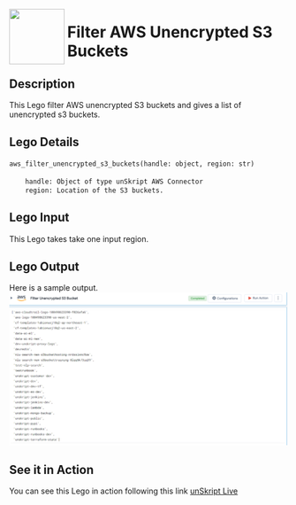 [<img align="left" src="https://unskript.com/assets/favicon.png" width="100" height="100" style="padding-right: 5px">](https://unskript.com/assets/favicon.png) 
<h1>Filter AWS Unencrypted S3 Buckets </h1>

## Description
This Lego filter AWS unencrypted S3 buckets and gives a list of unencrypted s3 buckets.


## Lego Details

    aws_filter_unencrypted_s3_buckets(handle: object, region: str)

        handle: Object of type unSkript AWS Connector
        region: Location of the S3 buckets.

## Lego Input
This Lego takes take one input region. 

## Lego Output
Here is a sample output.
<img src="./1.png">


## See it in Action

You can see this Lego in action following this link [unSkript Live](https://unskript.com)